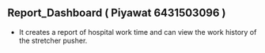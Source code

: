 ## Report_Dashboard ( Piyawat 6431503096 )
- It creates a report of hospital work time and can view the work history of the stretcher pusher.
